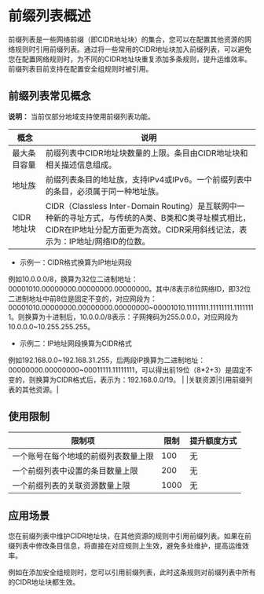 # 前缀列表概述

前缀列表是一些网络前缀（即CIDR地址块）的集合，您可以在配置其他资源的网络规则时引用前缀列表。通过将一些常用的CIDR地址块加入前缀列表，可以避免您在配置网络规则时，为不同的CIDR地址块重复添加多条规则，提升运维效率。前缀列表目前支持在配置安全组规则时被引用。

## 前缀列表常见概念

**说明：** 当前仅部分地域支持使用前缀列表功能。

|概念|说明|
|--|--|
|最大条目容量|前缀列表中CIDR地址块数量的上限。条目由CIDR地址块和相关描述信息组成。|
|地址族|前缀列表条目的地址族，支持IPv4或IPv6。一个前缀列表中的条目，必须属于同一种地址族。|
|CIDR地址块|CIDR（Classless Inter-Domain Routing）是互联网中一种新的寻址方式，与传统的A类、B类和C类寻址模式相比，CIDR在IP地址分配方面更为高效。CIDR采用斜线记法，表示为：IP地址/网络ID的位数。

-   示例一：CIDR格式换算为IP地址网段

例如10.0.0.0/8，换算为32位二进制地址：00001010.00000000.00000000.00000000。其中/8表示8位网络ID，即32位二进制地址中前8位是固定不变的，对应网段为：00001010.00000000.00000000.00000000~00001010.11111111.11111111.11111111。则换算为十进制后，10.0.0.0/8表示：子网掩码为255.0.0.0，对应网段为10.0.0.0~10.255.255.255。

-   示例二：IP地址网段换算为CIDR格式

例如192.168.0.0~192.168.31.255，后两段IP换算为二进制地址：00000000.00000000~00011111.11111111，可以得出前19位（8\*2+3）是固定不变的，则换算为CIDR格式后，表示为：192.168.0.0/19。 |
|关联资源|引用前缀列表的其他资源。|

## 使用限制

|限制项|限制|提升额度方式|
|---|--|------|
|一个账号在每个地域的前缀列表数量上限|100|无|
|一个前缀列表中设置的条目数量上限|200|无|
|一个前缀列表的关联资源数量上限|1000|无|

## 应用场景

您在前缀列表中维护CIDR地址块，在其他资源的规则中引用前缀列表。如果在前缀列表中修改条目信息，将直接在对应规则上生效，避免多处维护，提高运维效率。

例如在添加安全组规则时，您可以引用前缀列表，此时这条规则对前缀列表中所有的CIDR地址块都生效。

